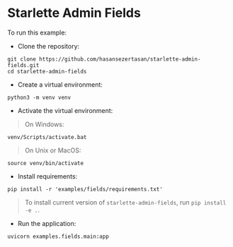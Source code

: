 # Starlette Admin Fields

To run this example:

- Clone the repository:

```shell
git clone https://github.com/hasansezertasan/starlette-admin-fields.git
cd starlette-admin-fields
```

- Create a virtual environment:

```shell
python3 -m venv venv
```

- Activate the virtual environment:

> On Windows:

```shell
venv/Scripts/activate.bat
```

> On Unix or MacOS:

```shell
source venv/bin/activate
```

- Install requirements:

```shell
pip install -r 'examples/fields/requirements.txt'
```

> To install current version of `starlette-admin-fields`, run `pip install -e .`.

- Run the application:

```shell
uvicorn examples.fields.main:app
```
